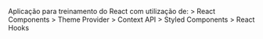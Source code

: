 Aplicação para treinamento do React com utilização de:
    > React Components
    > Theme Provider
    > Context API
    > Styled Components
    > React Hooks